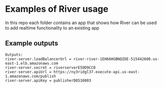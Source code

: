 # Examples of River usage

In this repo each folder contains an app that shows how River can be used to add realtime functionality to an existing app

## Example outputs

```
Outputs:
river-server.loadBalancerUrl = river-river-1EH66HGBNQIDE-515442608.us-east-1.elb.amazonaws.com
river-server.secret = riverserverE59D9CC0
river-server.apiUrl = https://ny3ridgl37.execute-api.us-east-1.amazonaws.com/publish
river-server.apiKey = publisherD8510803
```
